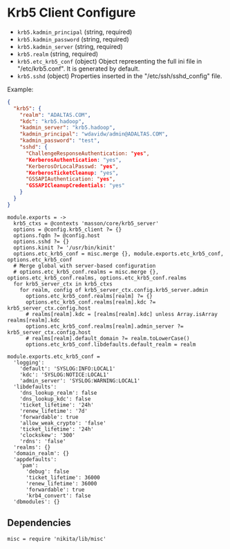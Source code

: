 
# Krb5 Client Configure

*   `krb5.kadmin_principal` (string, required)
*   `krb5.kadmin_password` (string, required)
*   `krb5.kadmin_server` (string, required)
*   `krb5.realm` (string, required)
*   `krb5.etc_krb5_conf` (object)
    Object representing the full ini file in "/etc/krb5.conf". It is
    generated by default.
*   `krb5.sshd` (object)
    Properties inserted in the "/etc/ssh/sshd_config" file.

Example:
```json
{
  "krb5": {
    "realm": "ADALTAS.COM",
    "kdc": "krb5.hadoop",
    "kadmin_server": "krb5.hadoop",
    "kadmin_principal": "wdavidw/admin@ADALTAS.COM",
    "kadmin_password": "test",
    "sshd": {
      "ChallengeResponseAuthentication: "yes",
      "KerberosAuthentication: "yes",
      "KerberosOrLocalPasswd: "yes",
      "KerberosTicketCleanup: "yes",
      "GSSAPIAuthentication: "yes",
      "GSSAPICleanupCredentials: "yes"
    }
  }
}
```

    module.exports = ->
      krb5_ctxs = @contexts 'masson/core/krb5_server'
      options = @config.krb5_client ?= {}
      options.fqdn ?= @config.host
      options.sshd ?= {}
      options.kinit ?= '/usr/bin/kinit'
      options.etc_krb5_conf = misc.merge {}, module.exports.etc_krb5_conf, options.etc_krb5_conf
      # Merge global with server-based configuration
      # options.etc_krb5_conf.realms = misc.merge {}, options.etc_krb5_conf.realms, options.etc_krb5_conf.realms
      for krb5_server_ctx in krb5_ctxs
        for realm, config of krb5_server_ctx.config.krb5_server.admin
          options.etc_krb5_conf.realms[realm] ?= {}
          options.etc_krb5_conf.realms[realm].kdc ?= krb5_server_ctx.config.host
          # realms[realm].kdc = [realms[realm].kdc] unless Array.isArray realms[realm].kdc
          options.etc_krb5_conf.realms[realm].admin_server ?= krb5_server_ctx.config.host
          # realms[realm].default_domain ?= realm.toLowerCase()
          options.etc_krb5_conf.libdefaults.default_realm = realm

    module.exports.etc_krb5_conf =
      'logging':
        'default': 'SYSLOG:INFO:LOCAL1'
        'kdc': 'SYSLOG:NOTICE:LOCAL1'
        'admin_server': 'SYSLOG:WARNING:LOCAL1'
      'libdefaults':
        'dns_lookup_realm': false
        'dns_lookup_kdc': false
        'ticket_lifetime': '24h'
        'renew_lifetime': '7d'
        'forwardable': true
        'allow_weak_crypto': 'false'
        'ticket_lifetime': '24h'
        'clockskew': '300'
        'rdns': 'false'
      'realms': {}
      'domain_realm': {}
      'appdefaults':
        'pam':
          'debug': false
          'ticket_lifetime': 36000
          'renew_lifetime': 36000
          'forwardable': true
          'krb4_convert': false
      'dbmodules': {}

## Dependencies

    misc = require 'nikita/lib/misc'
